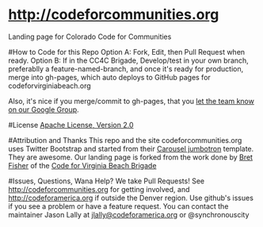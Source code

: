 http://codeforcommunities.org
===================

Landing page for Colorado Code for Communities

#How to Code for this Repo
Option A: Fork, Edit, then Pull Request when ready.
Option B: If in the CC4C Brigade, Develop/test in your own branch, preferablly a feature-named-branch, and once it's ready for production, merge into gh-pages, which auto deploys to GitHub pages for codeforvirginiabeach.org

Also, it's nice if you merge/commit to gh-pages, that you [let the team know on our Google Group](https://groups.google.com/d/forum/colorado-code-for-communities). 

#License
[Apache License, Version 2.0](http://www.apache.org/licenses/LICENSE-2.0)

#Attribution and Thanks
This repo and the site codeforcommunities.org uses Twitter Bootstrap and started from their [Carousel jumbotron](http://twitter.github.com/bootstrap/examples/carousel.html) template. They are awesome.  Our landing page is forked from the work done by [Bret Fisher](http://www.twitter.com/BretFisher) of the [Code for Virginia Beach Brigade](http://codeforvirginiabeach.org)

#Issues, Questions, Wana Help?
We take Pull Requests! See http://codeforcommunities.org for getting involved, and http://codeforamerica.org if outside the Denver region. Use github's issues if you see a problem or have a feature request. You can contact the maintainer Jason Lally at jlally@codeforamerica.org or @synchronouscity
